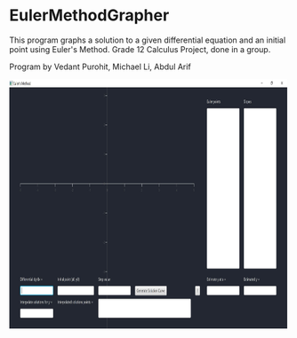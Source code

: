 # EulerMethodGrapher
This program graphs a solution to a given differential equation and an initial point using Euler's Method. Grade 12 Calculus Project, done in a group.

Program by Vedant Purohit, Michael Li, Abdul Arif

<img src="https://github.com/vedantpurohit99/EulerMethodGrapher/blob/master/Images/Blank%20Page.JPG" width="500" height="450">
